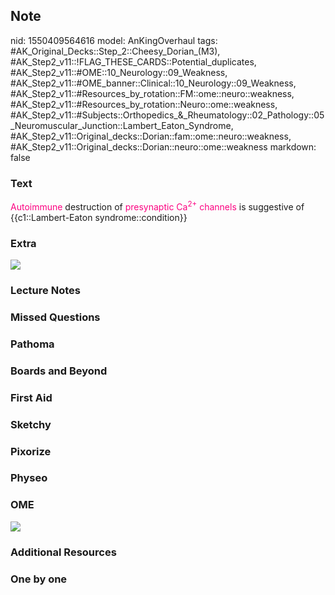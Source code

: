 ## Note
nid: 1550409564616
model: AnKingOverhaul
tags: #AK_Original_Decks::Step_2::Cheesy_Dorian_(M3), #AK_Step2_v11::!FLAG_THESE_CARDS::Potential_duplicates, #AK_Step2_v11::#OME::10_Neurology::09_Weakness, #AK_Step2_v11::#OME_banner::Clinical::10_Neurology::09_Weakness, #AK_Step2_v11::#Resources_by_rotation::FM::ome::neuro::weakness, #AK_Step2_v11::#Resources_by_rotation::Neuro::ome::weakness, #AK_Step2_v11::#Subjects::Orthopedics_&_Rheumatology::02_Pathology::05_Neuromuscular_Junction::Lambert_Eaton_Syndrome, #AK_Step2_v11::Original_decks::Dorian::fam::ome::neuro::weakness, #AK_Step2_v11::Original_decks::Dorian::neuro::ome::weakness
markdown: false

### Text
<font color="#FC0280">Autoimmune</font> destruction of <font color=
"#FC0280">presynaptic Ca<sup>2+</sup> channels</font> is suggestive
of {{c1::Lambert-Eaton syndrome::condition}}

### Extra
<img src="paste-641509200232449.jpg">

### Lecture Notes


### Missed Questions


### Pathoma


### Boards and Beyond


### First Aid


### Sketchy


### Pixorize


### Physeo


### OME
<div class="ome-widget">
  <a href=
  "https://onlinemeded.org/spa/neurology/weakness/acquire?ref=anki">
  <img src="_OME_AnkiFlashcards_Lesson_1.png"></a>
</div>

### Additional Resources


### One by one

